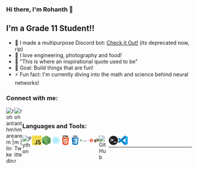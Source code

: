 
### Hi there, I'm Rohanth 👋


## I'm a Grade 11 Student!!

- 🤖 I made a multipurpose Discord bot: [Check it Out!][alphabot] (its deprecated now, rip)
- 🌱 I love engineering, photography and food! 
- 💬 "This is where an inspirational quote used to be"
- 🥅 Goal: Build things that are fun!
- ⚡ Fun fact: I'm currently diving into the math and science behind neural networks!

### Connect with me:
[<img align="left" alt="rohanthmarem | linkedin" width="22px" src="https://www.svgrepo.com/show/448234/linkedin.svg" />][linkedin]
[<img align="left" alt="rohanthmarem | Twitter" width="22px" src="https://www.svgrepo.com/show/475689/twitter-color.svg" />][twitter]


<br />

### Languages and Tools:
[<img align="left" alt="Python" width="26px" src="https://www.svgrepo.com/show/452091/python.svg" />][python]
[<img align="left" alt="JavaScript" width="26px" src="https://raw.githubusercontent.com/github/explore/80688e429a7d4ef2fca1e82350fe8e3517d3494d/topics/javascript/javascript.png" />][js]
[<img align="left" alt="Node.js" width="26px" src="https://raw.githubusercontent.com/github/explore/80688e429a7d4ef2fca1e82350fe8e3517d3494d/topics/nodejs/nodejs.png" />][node]
[<img align="left" alt="React" width="26px" src="https://raw.githubusercontent.com/github/explore/80688e429a7d4ef2fca1e82350fe8e3517d3494d/topics/react/react.png" />][react]
[<img align="left" alt="HTML5" width="26px" src="https://raw.githubusercontent.com/github/explore/80688e429a7d4ef2fca1e82350fe8e3517d3494d/topics/html/html.png" />][html5]
[<img align="left" alt="CSS3" width="26px" src="https://raw.githubusercontent.com/github/explore/80688e429a7d4ef2fca1e82350fe8e3517d3494d/topics/css/css.png" />][css]
[<img align="left" alt="MongoDB" width="26px" src="https://raw.githubusercontent.com/github/explore/80688e429a7d4ef2fca1e82350fe8e3517d3494d/topics/mongodb/mongodb.png" />][mongodb]
<img align="left" alt="Git" width="26px" src="https://raw.githubusercontent.com/github/explore/80688e429a7d4ef2fca1e82350fe8e3517d3494d/topics/git/git.png" />
[<img align="left" alt="GitHub" width="26px" src="https://www.svgrepo.com/show/439171/github.svg" />][github]
<img align="left" alt="Terminal" width="26px" src="https://raw.githubusercontent.com/github/explore/80688e429a7d4ef2fca1e82350fe8e3517d3494d/topics/terminal/terminal.png" />
[<img align="left" alt="Visual Studio Code" width="26px" src="https://raw.githubusercontent.com/github/explore/80688e429a7d4ef2fca1e82350fe8e3517d3494d/topics/visual-studio-code/visual-studio-code.png" />][vsc]
<br />

---


[website]: https://rohanth.co
[course]: asdfasdf
[alphabot]: https://github.com/ultratrikx/AlphaBot
[twitter]: https://twitter.com/ultratrikx
[linkedin]: https://www.linkedin.com/in/rohanth-marem/
[instagram]: https://www.instagram.com/rohanht_/?hl=ur
[vsc]: https://code.visualstudio.com/
[html5]: https://en.wikipedia.org/wiki/HTML5
[css]: https://en.wikipedia.org/wiki/CSS
[python]: https://python.org 
[js]: https://en.wikipedia.org/wiki/JavaScript
[react]: https://reactjs.org/
[node]: https://nodejs.org/en/
[mongodb]: https://www.mongodb.com/
[github]: https://github.com/
